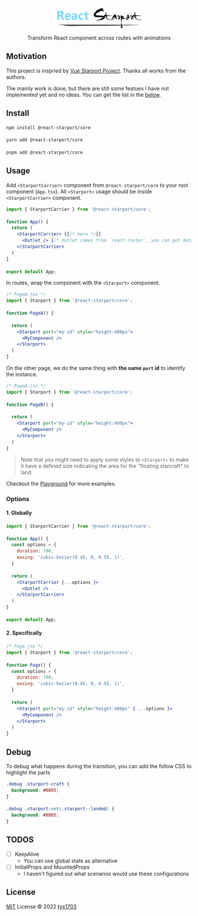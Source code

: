 
<p align="center">
<img height="64" src="./packages/playground/src/logo.svg" alt="React Starport">
</p>

<p align="center">
Transform React component across routes with animations
</p>

## Motivation

This project is inspried by [Vue Starport Project](https://github.com/antfu/vue-starport). Thanks all works from the authors.

The mainly work is done, but there are still some featues I have not implemented yet and no ideas.
You can get the list in the [below](#todos).

## Install

```bash
npm install @react-starport/core

yarn add @react-starport/core

pnpm add @react-starport/core
```

## Usage

Add `<StarportCarrier>` component from `@react-starport/core` to your root component (`App.tsx`). All `<Starport>` usage should be inside `<StarportCarrier>` component.

```jsx
import { StarportCarrier } from '@react-starport/core';

function App() {
  return (
    <StarportCarrier> {{/* here */}}    
      <Outlet /> {/* Outlet comes from `react-router`, you can get detail from the doc */}
    </StarportCarrier>
  )
}

export default App;
```

In routes, wrap the component with the `<Starport>` component.

```jsx
/* PageA.jsx */
import { Starport } from '@react-starport/core';

function PageA() {

  return (
    <Starport port="my-id" style="height:400px"> 
      <MyComponent />
    </Starport>
  )
}
```

On the other page, we do the same thing with **the same `port` id** to identify the instance.

```jsx
/* PageA.jsx */
import { Starport } from '@react-starport/core';

function PageB() {

  return (
    <Starport port="my-id" style="height:400px"> 
      <MyComponent />
    </Starport>
  )
}
```

> Note that you might need to apply some styles to `<Starport>` to make it have a defined size indicating the area for the "floating starcraft" to land.

Checkout the [Playground](./packages/playground/) for more examples.

### Options

#### 1. Globally

```jsx
import { StarportCarrier } from '@react-starport/core';

function App() {
  const options = {
    duration: 700,
    easing: 'cubic-bezier(0.45, 0, 0.55, 1)',
  }

  return (
    <StarportCarrier {...options }> 
      <Outlet />
    </StarportCarrier>
  )
}

export default App;
```

#### 2. Specifically

```jsx
/* Page.jsx */
import { Starport } from '@react-starport/core';

function Page() {
  const options = {
    duration: 700,
    easing: 'cubic-bezier(0.45, 0, 0.55, 1)',
  }

  return (
    <Starport port="my-id" style="height:400px" { ...options }> 
      <MyComponent />
    </Starport>
  )
}
```

## Debug

To debug what happens during the transition, you can add the follow CSS to highlight the parts

```css
.debug .starport-craft {
  background: #0805;
}

.debug .starport:not(.starport--landed) {
  background: #8005;
}
```

## TODOS

- [ ] KeepAlive
  - You can use global state as alternative
- [ ] InitialProps and MountedProps
  - I haven't figured out what scenarios would use these configurations

## License

[MIT](./LICENSE) License © 2022 [tyx1703](https://github.com/YanxinTang)
